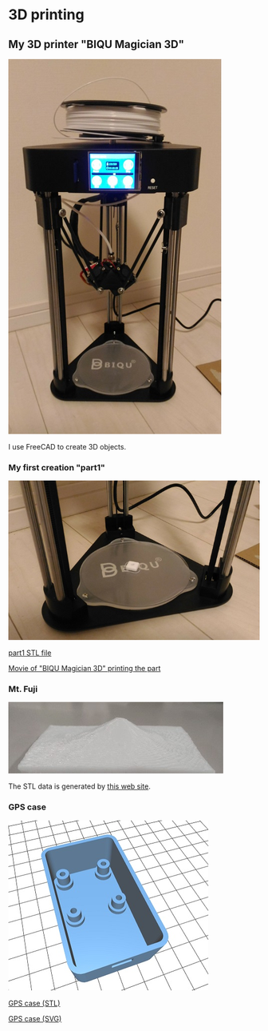 # 3D printing

## My 3D printer "BIQU Magician 3D"

![My 3D printer "BIQU Magician 3D"](./doc/BIQU_Magician_3D.jpg)

I use FreeCAD to create 3D objects.

### My first creation "part1"

![My first creation "part1"](./doc/part1.jpg)

[part1 STL file](./part1/part1.stl)

[Movie of "BIQU Magician 3D" printing the part](./doc/3d_printing.mp4)

### Mt. Fuji

![Mt. Fuji](./doc/fuji.jpg)

The STL data is generated by [this web site](https://maps.gsi.go.jp/#15/35.362941/138.731450/&base=std&ls=std&disp=1&vs=c1j0l0u0t0z0r0f0).

### GPS case

![GPS case](./gps/gps.jpg)

[GPS case (STL)](./gps/gps.stl)

[GPS case (SVG)](./gps/gps.svg)
